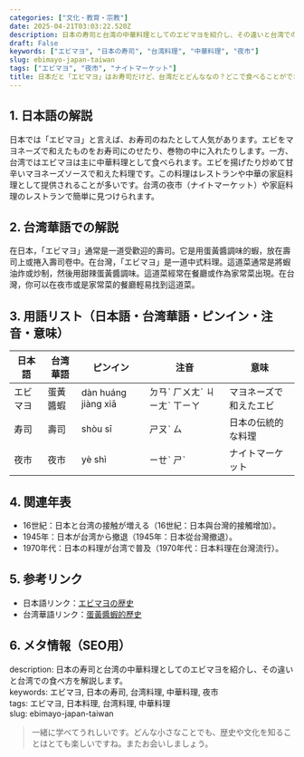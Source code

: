 ```yaml
---
categories: ["文化・教育・宗教"]
date: 2025-04-21T03:03:22.520Z
description: 日本の寿司と台湾の中華料理としてのエビマヨを紹介し、その違いと台湾での食べ方を解説します。
draft: False
keywords: ["エビマヨ", "日本の寿司", "台湾料理", "中華料理", "夜市"]
slug: ebimayo-japan-taiwan
tags: ["エビマヨ", "夜市", "ナイトマーケット"]
title: 日本だと「エビマヨ」はお寿司だけど、台湾だとどんななの？どこで食べることができますか？
---
```




## 1. 日本語の解説  
日本では「エビマヨ」と言えば、お寿司のねたとして人気があります。エビをマヨネーズで和えたものをお寿司にのせたり、巻物の中に入れたりします。一方、台湾ではエビマヨは主に中華料理として食べられます。エビを揚げたり炒めて甘辛いマヨネーズソースで和えた料理です。この料理はレストランや中華の家庭料理として提供されることが多いです。台湾の夜市（ナイトマーケット）や家庭料理のレストランで簡単に見つけられます。

## 2. 台湾華語での解説  
在日本，「エビマヨ」通常是一道受歡迎的壽司。它是用蛋黃醬調味的蝦，放在壽司上或捲入壽司卷中。在台灣，「エビマヨ」是一道中式料理。這道菜通常是將蝦油炸或炒制，然後用甜辣蛋黃醬調味。這道菜經常在餐廳或作為家常菜出現。在台灣，你可以在夜市或是家常菜的餐廳輕易找到這道菜。

## 3. 用語リスト（日本語・台湾華語・ピンイン・注音・意味）  
| 日本語 | 台湾華語 | ピンイン | 注音 | 意味 |
|--------|----------|----------|------|------|
| エビマヨ | 蛋黃醬蝦 | dàn huáng jiàng xiā | ㄉㄢˋ ㄏㄨㄤˊ ㄐㄧㄤˋ ㄒㄧㄚ | マヨネーズで和えたエビ |
| 寿司 | 壽司 | shòu sī | ㄕㄡˋ ㄙ | 日本の伝統的な料理 |
| 夜市 | 夜市 | yè shì | ㄧㄝˋ ㄕˋ | ナイトマーケット |

## 4. 関連年表  
- 16世紀：日本と台湾の接触が増える（16世紀：日本與台灣的接觸增加）。
- 1945年：日本が台湾から撤退（1945年：日本從台灣撤退）。
- 1970年代：日本の料理が台湾で普及（1970年代：日本料理在台灣流行）。

## 5. 参考リンク  
- 日本語リンク：[エビマヨの歴史](https://www.example.com/jp/ebimayo)
- 台湾華語リンク：[蛋黃醬蝦的歷史](https://www.example.com/tw/danhuangjiangxia)

## 6. メタ情報（SEO用）  
description: 日本の寿司と台湾の中華料理としてのエビマヨを紹介し、その違いと台湾での食べ方を解説します。  
keywords: エビマヨ, 日本の寿司, 台湾料理, 中華料理, 夜市  
tags: エビマヨ, 日本料理, 台湾料理, 中華料理  
slug: ebimayo-japan-taiwan

> 一緒に学べてうれしいです。どんな小さなことでも、歴史や文化を知ることはとても楽しいですね。またお会いしましょう。
